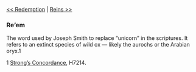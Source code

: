 [<< Redemption](Redemption)  |  [Reins >>](Reins)

### Re’em
The word used by Joseph Smith to replace “unicorn” in the scriptures. It refers to an extinct species of wild ox — likely the aurochs or the Arabian oryx.1



1
[Strong’s Concordance](#), H7214.